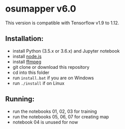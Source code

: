 # osumapper v6.0

This version is compatible with Tensorflow v1.9 to 1.12.

## Installation:
- install Python (3.5.x or 3.6.x) and Jupyter notebook
- install [node.js](https://nodejs.org/)
- install [ffmpeg](https://ffmpeg.org/download.html)
- git clone or download this repository
- cd into this folder
- run `install.bat` if you are on Windows
- run `./install` if on Linux

## Running:
- run the notebooks 01, 02, 03 for training
- run the notebooks 05, 06, 07 for creating map
- notebook 04 is unused for now
